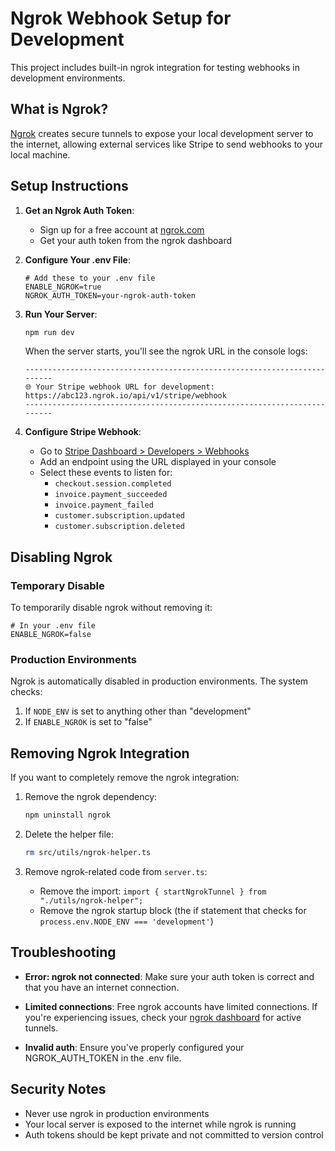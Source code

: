 # Ngrok Webhook Setup for Development

This project includes built-in ngrok integration for testing webhooks in development environments.

## What is Ngrok?

[Ngrok](https://ngrok.com/) creates secure tunnels to expose your local development server to the internet, allowing external services like Stripe to send webhooks to your local machine.

## Setup Instructions

1. **Get an Ngrok Auth Token**:

   - Sign up for a free account at [ngrok.com](https://ngrok.com/signup)
   - Get your auth token from the ngrok dashboard

2. **Configure Your .env File**:

   ```
   # Add these to your .env file
   ENABLE_NGROK=true
   NGROK_AUTH_TOKEN=your-ngrok-auth-token
   ```

3. **Run Your Server**:

   ```bash
   npm run dev
   ```

   When the server starts, you'll see the ngrok URL in the console logs:

   ```
   -------------------------------------------------------------------------
   🌐 Your Stripe webhook URL for development:
   https://abc123.ngrok.io/api/v1/stripe/webhook
   -------------------------------------------------------------------------
   ```

4. **Configure Stripe Webhook**:
   - Go to [Stripe Dashboard > Developers > Webhooks](https://dashboard.stripe.com/test/webhooks)
   - Add an endpoint using the URL displayed in your console
   - Select these events to listen for:
     - `checkout.session.completed`
     - `invoice.payment_succeeded`
     - `invoice.payment_failed`
     - `customer.subscription.updated`
     - `customer.subscription.deleted`

## Disabling Ngrok

### Temporary Disable

To temporarily disable ngrok without removing it:

```
# In your .env file
ENABLE_NGROK=false
```

### Production Environments

Ngrok is automatically disabled in production environments. The system checks:

1. If `NODE_ENV` is set to anything other than "development"
2. If `ENABLE_NGROK` is set to "false"

## Removing Ngrok Integration

If you want to completely remove the ngrok integration:

1. Remove the ngrok dependency:

   ```bash
   npm uninstall ngrok
   ```

2. Delete the helper file:

   ```bash
   rm src/utils/ngrok-helper.ts
   ```

3. Remove ngrok-related code from `server.ts`:
   - Remove the import: `import { startNgrokTunnel } from "./utils/ngrok-helper";`
   - Remove the ngrok startup block (the if statement that checks for `process.env.NODE_ENV === 'development'`)

## Troubleshooting

- **Error: ngrok not connected**: Make sure your auth token is correct and that you have an internet connection.
- **Limited connections**: Free ngrok accounts have limited connections. If you're experiencing issues, check your [ngrok dashboard](https://dashboard.ngrok.com/tunnels) for active tunnels.

- **Invalid auth**: Ensure you've properly configured your NGROK_AUTH_TOKEN in the .env file.

## Security Notes

- Never use ngrok in production environments
- Your local server is exposed to the internet while ngrok is running
- Auth tokens should be kept private and not committed to version control
